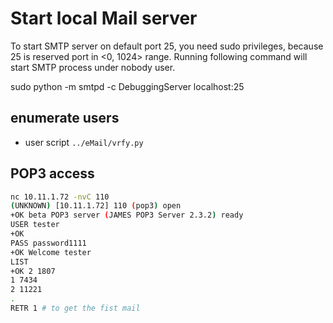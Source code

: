 # Start local Mail server

To start SMTP server on default port 25, you need sudo privileges, because 25 is reserved port in <0, 1024> range. Running following command will start SMTP process under nobody user.

sudo python -m smtpd -c DebuggingServer localhost:25

## enumerate users

* user script `../eMail/vrfy.py`

## POP3 access

```bash
nc 10.11.1.72 -nvC 110 
(UNKNOWN) [10.11.1.72] 110 (pop3) open
+OK beta POP3 server (JAMES POP3 Server 2.3.2) ready 
USER tester
+OK
PASS password1111
+OK Welcome tester
LIST
+OK 2 1807
1 7434
2 11221
.
RETR 1 # to get the fist mail
```